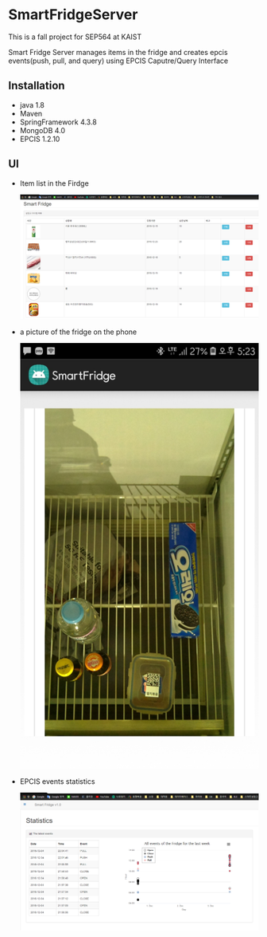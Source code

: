 # SmartFridgeServer
<p>This is a fall project for SEP564 at KAIST</p>
Smart Fridge Server manages items in the fridge and creates epcis events(push, pull, and query) using EPCIS Caputre/Query Interface

<h2>Installation</h2>
<ul>
  <li>java 1.8</li>
  <li>Maven</li>
  <li>SpringFramework 4.3.8</li>
  <li>MongoDB 4.0</li>
  <li>EPCIS 1.2.10</li>
  </ul>
  
<h2>UI</h2>
<ul>
  <li>Item list in the Firdge</li>
  <p><img src='https://github.com/ghdcjs14/SmartFridgeServer/blob/master/UI_ItemList.png' alt='ItemList UI'/></p>
  <li>a picture of the fridge on the phone</li>
  <p><img src='https://github.com/ghdcjs14/SmartFridgeServer/blob/master/UI_PictureOfTheFirdge.png' alt='a picture of the Firdge UI'/></p>
  <li>EPCIS events statistics</li>
  <p><img src='https://github.com/ghdcjs14/SmartFridgeServer/blob/master/UI_Statistics.png' alt='Statistics UI'/></p>
</ul>
